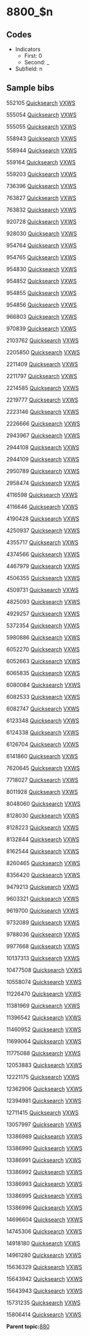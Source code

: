 # 8800\_$n

## Codes

-   Indicators
    -   First: 0
    -   Second: \_
-   Subfield: n

## Sample bibs

552105 [Quicksearch](https://search.library.yale.edu/catalog/552105) [VXWS](http://prodorbis.library.yale.edu:7014/vxws/GetHoldingsService?bibId=552105)

555054 [Quicksearch](https://search.library.yale.edu/catalog/555054) [VXWS](http://prodorbis.library.yale.edu:7014/vxws/GetHoldingsService?bibId=555054)

555055 [Quicksearch](https://search.library.yale.edu/catalog/555055) [VXWS](http://prodorbis.library.yale.edu:7014/vxws/GetHoldingsService?bibId=555055)

558943 [Quicksearch](https://search.library.yale.edu/catalog/558943) [VXWS](http://prodorbis.library.yale.edu:7014/vxws/GetHoldingsService?bibId=558943)

558944 [Quicksearch](https://search.library.yale.edu/catalog/558944) [VXWS](http://prodorbis.library.yale.edu:7014/vxws/GetHoldingsService?bibId=558944)

559164 [Quicksearch](https://search.library.yale.edu/catalog/559164) [VXWS](http://prodorbis.library.yale.edu:7014/vxws/GetHoldingsService?bibId=559164)

559203 [Quicksearch](https://search.library.yale.edu/catalog/559203) [VXWS](http://prodorbis.library.yale.edu:7014/vxws/GetHoldingsService?bibId=559203)

736396 [Quicksearch](https://search.library.yale.edu/catalog/736396) [VXWS](http://prodorbis.library.yale.edu:7014/vxws/GetHoldingsService?bibId=736396)

763827 [Quicksearch](https://search.library.yale.edu/catalog/763827) [VXWS](http://prodorbis.library.yale.edu:7014/vxws/GetHoldingsService?bibId=763827)

763832 [Quicksearch](https://search.library.yale.edu/catalog/763832) [VXWS](http://prodorbis.library.yale.edu:7014/vxws/GetHoldingsService?bibId=763832)

920728 [Quicksearch](https://search.library.yale.edu/catalog/920728) [VXWS](http://prodorbis.library.yale.edu:7014/vxws/GetHoldingsService?bibId=920728)

928030 [Quicksearch](https://search.library.yale.edu/catalog/928030) [VXWS](http://prodorbis.library.yale.edu:7014/vxws/GetHoldingsService?bibId=928030)

954764 [Quicksearch](https://search.library.yale.edu/catalog/954764) [VXWS](http://prodorbis.library.yale.edu:7014/vxws/GetHoldingsService?bibId=954764)

954765 [Quicksearch](https://search.library.yale.edu/catalog/954765) [VXWS](http://prodorbis.library.yale.edu:7014/vxws/GetHoldingsService?bibId=954765)

954830 [Quicksearch](https://search.library.yale.edu/catalog/954830) [VXWS](http://prodorbis.library.yale.edu:7014/vxws/GetHoldingsService?bibId=954830)

954852 [Quicksearch](https://search.library.yale.edu/catalog/954852) [VXWS](http://prodorbis.library.yale.edu:7014/vxws/GetHoldingsService?bibId=954852)

954855 [Quicksearch](https://search.library.yale.edu/catalog/954855) [VXWS](http://prodorbis.library.yale.edu:7014/vxws/GetHoldingsService?bibId=954855)

954856 [Quicksearch](https://search.library.yale.edu/catalog/954856) [VXWS](http://prodorbis.library.yale.edu:7014/vxws/GetHoldingsService?bibId=954856)

966803 [Quicksearch](https://search.library.yale.edu/catalog/966803) [VXWS](http://prodorbis.library.yale.edu:7014/vxws/GetHoldingsService?bibId=966803)

970839 [Quicksearch](https://search.library.yale.edu/catalog/970839) [VXWS](http://prodorbis.library.yale.edu:7014/vxws/GetHoldingsService?bibId=970839)

2103762 [Quicksearch](https://search.library.yale.edu/catalog/2103762) [VXWS](http://prodorbis.library.yale.edu:7014/vxws/GetHoldingsService?bibId=2103762)

2205850 [Quicksearch](https://search.library.yale.edu/catalog/2205850) [VXWS](http://prodorbis.library.yale.edu:7014/vxws/GetHoldingsService?bibId=2205850)

2211409 [Quicksearch](https://search.library.yale.edu/catalog/2211409) [VXWS](http://prodorbis.library.yale.edu:7014/vxws/GetHoldingsService?bibId=2211409)

2211797 [Quicksearch](https://search.library.yale.edu/catalog/2211797) [VXWS](http://prodorbis.library.yale.edu:7014/vxws/GetHoldingsService?bibId=2211797)

2214585 [Quicksearch](https://search.library.yale.edu/catalog/2214585) [VXWS](http://prodorbis.library.yale.edu:7014/vxws/GetHoldingsService?bibId=2214585)

2219777 [Quicksearch](https://search.library.yale.edu/catalog/2219777) [VXWS](http://prodorbis.library.yale.edu:7014/vxws/GetHoldingsService?bibId=2219777)

2223146 [Quicksearch](https://search.library.yale.edu/catalog/2223146) [VXWS](http://prodorbis.library.yale.edu:7014/vxws/GetHoldingsService?bibId=2223146)

2226666 [Quicksearch](https://search.library.yale.edu/catalog/2226666) [VXWS](http://prodorbis.library.yale.edu:7014/vxws/GetHoldingsService?bibId=2226666)

2943967 [Quicksearch](https://search.library.yale.edu/catalog/2943967) [VXWS](http://prodorbis.library.yale.edu:7014/vxws/GetHoldingsService?bibId=2943967)

2944108 [Quicksearch](https://search.library.yale.edu/catalog/2944108) [VXWS](http://prodorbis.library.yale.edu:7014/vxws/GetHoldingsService?bibId=2944108)

2944109 [Quicksearch](https://search.library.yale.edu/catalog/2944109) [VXWS](http://prodorbis.library.yale.edu:7014/vxws/GetHoldingsService?bibId=2944109)

2950789 [Quicksearch](https://search.library.yale.edu/catalog/2950789) [VXWS](http://prodorbis.library.yale.edu:7014/vxws/GetHoldingsService?bibId=2950789)

2958474 [Quicksearch](https://search.library.yale.edu/catalog/2958474) [VXWS](http://prodorbis.library.yale.edu:7014/vxws/GetHoldingsService?bibId=2958474)

4116598 [Quicksearch](https://search.library.yale.edu/catalog/4116598) [VXWS](http://prodorbis.library.yale.edu:7014/vxws/GetHoldingsService?bibId=4116598)

4116646 [Quicksearch](https://search.library.yale.edu/catalog/4116646) [VXWS](http://prodorbis.library.yale.edu:7014/vxws/GetHoldingsService?bibId=4116646)

4190428 [Quicksearch](https://search.library.yale.edu/catalog/4190428) [VXWS](http://prodorbis.library.yale.edu:7014/vxws/GetHoldingsService?bibId=4190428)

4250937 [Quicksearch](https://search.library.yale.edu/catalog/4250937) [VXWS](http://prodorbis.library.yale.edu:7014/vxws/GetHoldingsService?bibId=4250937)

4355717 [Quicksearch](https://search.library.yale.edu/catalog/4355717) [VXWS](http://prodorbis.library.yale.edu:7014/vxws/GetHoldingsService?bibId=4355717)

4374566 [Quicksearch](https://search.library.yale.edu/catalog/4374566) [VXWS](http://prodorbis.library.yale.edu:7014/vxws/GetHoldingsService?bibId=4374566)

4467979 [Quicksearch](https://search.library.yale.edu/catalog/4467979) [VXWS](http://prodorbis.library.yale.edu:7014/vxws/GetHoldingsService?bibId=4467979)

4506355 [Quicksearch](https://search.library.yale.edu/catalog/4506355) [VXWS](http://prodorbis.library.yale.edu:7014/vxws/GetHoldingsService?bibId=4506355)

4509731 [Quicksearch](https://search.library.yale.edu/catalog/4509731) [VXWS](http://prodorbis.library.yale.edu:7014/vxws/GetHoldingsService?bibId=4509731)

4825093 [Quicksearch](https://search.library.yale.edu/catalog/4825093) [VXWS](http://prodorbis.library.yale.edu:7014/vxws/GetHoldingsService?bibId=4825093)

4929257 [Quicksearch](https://search.library.yale.edu/catalog/4929257) [VXWS](http://prodorbis.library.yale.edu:7014/vxws/GetHoldingsService?bibId=4929257)

5372354 [Quicksearch](https://search.library.yale.edu/catalog/5372354) [VXWS](http://prodorbis.library.yale.edu:7014/vxws/GetHoldingsService?bibId=5372354)

5980886 [Quicksearch](https://search.library.yale.edu/catalog/5980886) [VXWS](http://prodorbis.library.yale.edu:7014/vxws/GetHoldingsService?bibId=5980886)

6052270 [Quicksearch](https://search.library.yale.edu/catalog/6052270) [VXWS](http://prodorbis.library.yale.edu:7014/vxws/GetHoldingsService?bibId=6052270)

6052663 [Quicksearch](https://search.library.yale.edu/catalog/6052663) [VXWS](http://prodorbis.library.yale.edu:7014/vxws/GetHoldingsService?bibId=6052663)

6065835 [Quicksearch](https://search.library.yale.edu/catalog/6065835) [VXWS](http://prodorbis.library.yale.edu:7014/vxws/GetHoldingsService?bibId=6065835)

6080084 [Quicksearch](https://search.library.yale.edu/catalog/6080084) [VXWS](http://prodorbis.library.yale.edu:7014/vxws/GetHoldingsService?bibId=6080084)

6082533 [Quicksearch](https://search.library.yale.edu/catalog/6082533) [VXWS](http://prodorbis.library.yale.edu:7014/vxws/GetHoldingsService?bibId=6082533)

6082747 [Quicksearch](https://search.library.yale.edu/catalog/6082747) [VXWS](http://prodorbis.library.yale.edu:7014/vxws/GetHoldingsService?bibId=6082747)

6123348 [Quicksearch](https://search.library.yale.edu/catalog/6123348) [VXWS](http://prodorbis.library.yale.edu:7014/vxws/GetHoldingsService?bibId=6123348)

6124338 [Quicksearch](https://search.library.yale.edu/catalog/6124338) [VXWS](http://prodorbis.library.yale.edu:7014/vxws/GetHoldingsService?bibId=6124338)

6126704 [Quicksearch](https://search.library.yale.edu/catalog/6126704) [VXWS](http://prodorbis.library.yale.edu:7014/vxws/GetHoldingsService?bibId=6126704)

6141860 [Quicksearch](https://search.library.yale.edu/catalog/6141860) [VXWS](http://prodorbis.library.yale.edu:7014/vxws/GetHoldingsService?bibId=6141860)

7620645 [Quicksearch](https://search.library.yale.edu/catalog/7620645) [VXWS](http://prodorbis.library.yale.edu:7014/vxws/GetHoldingsService?bibId=7620645)

7718027 [Quicksearch](https://search.library.yale.edu/catalog/7718027) [VXWS](http://prodorbis.library.yale.edu:7014/vxws/GetHoldingsService?bibId=7718027)

8011928 [Quicksearch](https://search.library.yale.edu/catalog/8011928) [VXWS](http://prodorbis.library.yale.edu:7014/vxws/GetHoldingsService?bibId=8011928)

8048060 [Quicksearch](https://search.library.yale.edu/catalog/8048060) [VXWS](http://prodorbis.library.yale.edu:7014/vxws/GetHoldingsService?bibId=8048060)

8128030 [Quicksearch](https://search.library.yale.edu/catalog/8128030) [VXWS](http://prodorbis.library.yale.edu:7014/vxws/GetHoldingsService?bibId=8128030)

8128223 [Quicksearch](https://search.library.yale.edu/catalog/8128223) [VXWS](http://prodorbis.library.yale.edu:7014/vxws/GetHoldingsService?bibId=8128223)

8132844 [Quicksearch](https://search.library.yale.edu/catalog/8132844) [VXWS](http://prodorbis.library.yale.edu:7014/vxws/GetHoldingsService?bibId=8132844)

8162544 [Quicksearch](https://search.library.yale.edu/catalog/8162544) [VXWS](http://prodorbis.library.yale.edu:7014/vxws/GetHoldingsService?bibId=8162544)

8260465 [Quicksearch](https://search.library.yale.edu/catalog/8260465) [VXWS](http://prodorbis.library.yale.edu:7014/vxws/GetHoldingsService?bibId=8260465)

8356420 [Quicksearch](https://search.library.yale.edu/catalog/8356420) [VXWS](http://prodorbis.library.yale.edu:7014/vxws/GetHoldingsService?bibId=8356420)

9479213 [Quicksearch](https://search.library.yale.edu/catalog/9479213) [VXWS](http://prodorbis.library.yale.edu:7014/vxws/GetHoldingsService?bibId=9479213)

9603321 [Quicksearch](https://search.library.yale.edu/catalog/9603321) [VXWS](http://prodorbis.library.yale.edu:7014/vxws/GetHoldingsService?bibId=9603321)

9619700 [Quicksearch](https://search.library.yale.edu/catalog/9619700) [VXWS](http://prodorbis.library.yale.edu:7014/vxws/GetHoldingsService?bibId=9619700)

9732089 [Quicksearch](https://search.library.yale.edu/catalog/9732089) [VXWS](http://prodorbis.library.yale.edu:7014/vxws/GetHoldingsService?bibId=9732089)

9788036 [Quicksearch](https://search.library.yale.edu/catalog/9788036) [VXWS](http://prodorbis.library.yale.edu:7014/vxws/GetHoldingsService?bibId=9788036)

9977668 [Quicksearch](https://search.library.yale.edu/catalog/9977668) [VXWS](http://prodorbis.library.yale.edu:7014/vxws/GetHoldingsService?bibId=9977668)

10137313 [Quicksearch](https://search.library.yale.edu/catalog/10137313) [VXWS](http://prodorbis.library.yale.edu:7014/vxws/GetHoldingsService?bibId=10137313)

10477508 [Quicksearch](https://search.library.yale.edu/catalog/10477508) [VXWS](http://prodorbis.library.yale.edu:7014/vxws/GetHoldingsService?bibId=10477508)

10558074 [Quicksearch](https://search.library.yale.edu/catalog/10558074) [VXWS](http://prodorbis.library.yale.edu:7014/vxws/GetHoldingsService?bibId=10558074)

11226470 [Quicksearch](https://search.library.yale.edu/catalog/11226470) [VXWS](http://prodorbis.library.yale.edu:7014/vxws/GetHoldingsService?bibId=11226470)

11381969 [Quicksearch](https://search.library.yale.edu/catalog/11381969) [VXWS](http://prodorbis.library.yale.edu:7014/vxws/GetHoldingsService?bibId=11381969)

11396542 [Quicksearch](https://search.library.yale.edu/catalog/11396542) [VXWS](http://prodorbis.library.yale.edu:7014/vxws/GetHoldingsService?bibId=11396542)

11460952 [Quicksearch](https://search.library.yale.edu/catalog/11460952) [VXWS](http://prodorbis.library.yale.edu:7014/vxws/GetHoldingsService?bibId=11460952)

11699064 [Quicksearch](https://search.library.yale.edu/catalog/11699064) [VXWS](http://prodorbis.library.yale.edu:7014/vxws/GetHoldingsService?bibId=11699064)

11775088 [Quicksearch](https://search.library.yale.edu/catalog/11775088) [VXWS](http://prodorbis.library.yale.edu:7014/vxws/GetHoldingsService?bibId=11775088)

12053883 [Quicksearch](https://search.library.yale.edu/catalog/12053883) [VXWS](http://prodorbis.library.yale.edu:7014/vxws/GetHoldingsService?bibId=12053883)

12221175 [Quicksearch](https://search.library.yale.edu/catalog/12221175) [VXWS](http://prodorbis.library.yale.edu:7014/vxws/GetHoldingsService?bibId=12221175)

12362906 [Quicksearch](https://search.library.yale.edu/catalog/12362906) [VXWS](http://prodorbis.library.yale.edu:7014/vxws/GetHoldingsService?bibId=12362906)

12394981 [Quicksearch](https://search.library.yale.edu/catalog/12394981) [VXWS](http://prodorbis.library.yale.edu:7014/vxws/GetHoldingsService?bibId=12394981)

12711415 [Quicksearch](https://search.library.yale.edu/catalog/12711415) [VXWS](http://prodorbis.library.yale.edu:7014/vxws/GetHoldingsService?bibId=12711415)

13057997 [Quicksearch](https://search.library.yale.edu/catalog/13057997) [VXWS](http://prodorbis.library.yale.edu:7014/vxws/GetHoldingsService?bibId=13057997)

13386989 [Quicksearch](https://search.library.yale.edu/catalog/13386989) [VXWS](http://prodorbis.library.yale.edu:7014/vxws/GetHoldingsService?bibId=13386989)

13386990 [Quicksearch](https://search.library.yale.edu/catalog/13386990) [VXWS](http://prodorbis.library.yale.edu:7014/vxws/GetHoldingsService?bibId=13386990)

13386991 [Quicksearch](https://search.library.yale.edu/catalog/13386991) [VXWS](http://prodorbis.library.yale.edu:7014/vxws/GetHoldingsService?bibId=13386991)

13386992 [Quicksearch](https://search.library.yale.edu/catalog/13386992) [VXWS](http://prodorbis.library.yale.edu:7014/vxws/GetHoldingsService?bibId=13386992)

13386993 [Quicksearch](https://search.library.yale.edu/catalog/13386993) [VXWS](http://prodorbis.library.yale.edu:7014/vxws/GetHoldingsService?bibId=13386993)

13386995 [Quicksearch](https://search.library.yale.edu/catalog/13386995) [VXWS](http://prodorbis.library.yale.edu:7014/vxws/GetHoldingsService?bibId=13386995)

13386996 [Quicksearch](https://search.library.yale.edu/catalog/13386996) [VXWS](http://prodorbis.library.yale.edu:7014/vxws/GetHoldingsService?bibId=13386996)

14696604 [Quicksearch](https://search.library.yale.edu/catalog/14696604) [VXWS](http://prodorbis.library.yale.edu:7014/vxws/GetHoldingsService?bibId=14696604)

14745306 [Quicksearch](https://search.library.yale.edu/catalog/14745306) [VXWS](http://prodorbis.library.yale.edu:7014/vxws/GetHoldingsService?bibId=14745306)

14918180 [Quicksearch](https://search.library.yale.edu/catalog/14918180) [VXWS](http://prodorbis.library.yale.edu:7014/vxws/GetHoldingsService?bibId=14918180)

14961280 [Quicksearch](https://search.library.yale.edu/catalog/14961280) [VXWS](http://prodorbis.library.yale.edu:7014/vxws/GetHoldingsService?bibId=14961280)

15636329 [Quicksearch](https://search.library.yale.edu/catalog/15636329) [VXWS](http://prodorbis.library.yale.edu:7014/vxws/GetHoldingsService?bibId=15636329)

15643942 [Quicksearch](https://search.library.yale.edu/catalog/15643942) [VXWS](http://prodorbis.library.yale.edu:7014/vxws/GetHoldingsService?bibId=15643942)

15643943 [Quicksearch](https://search.library.yale.edu/catalog/15643943) [VXWS](http://prodorbis.library.yale.edu:7014/vxws/GetHoldingsService?bibId=15643943)

15731235 [Quicksearch](https://search.library.yale.edu/catalog/15731235) [VXWS](http://prodorbis.library.yale.edu:7014/vxws/GetHoldingsService?bibId=15731235)

15806414 [Quicksearch](https://search.library.yale.edu/catalog/15806414) [VXWS](http://prodorbis.library.yale.edu:7014/vxws/GetHoldingsService?bibId=15806414)

**Parent topic:**[880](../../tags/880/880.md)

